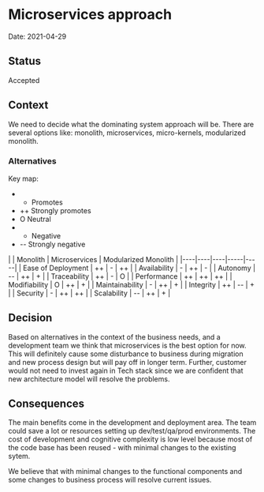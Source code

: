 # Microservices approach

Date: 2021-04-29

## Status

Accepted

## Context

We need to decide what the dominating system approach will be. There are several options like: monolith, microservices,
micro-kernels, modularized monolith.

### Alternatives

Key map:
- + Promotes
- ++ Strongly promotes
- O Neutral
- - Negative
- -- Strongly negative

| | Monolith | Microservices | Modularized Monolith |
|----|----|----|-----|-----|
| Ease of Deployment  | ++ | -  | ++ |
| Availability        | -  | ++ | -  |
| Autonomy            | -- | ++ | +  |
| Traceability        | ++ | -  | O  |
| Performance         | ++ | ++ | ++ |
| Modifiability       | O  | ++ | +  |
| Maintainability     | -  | ++ | +  |
| Integrity           | ++ | -- | +  |
| Security            | -  | ++ | ++ |
| Scalability         | -- | ++ | +  |

## Decision

Based on alternatives in the context of the business needs, and a development team we think that microservices is
the best option for now. This will definitely cause some disturbance to business during migration and new process design
but will pay off in longer term. Further, customer would not need to invest again in Tech stack since we are confident that
new architecture model will resolve the problems.

## Consequences

The main benefits come in the development and deployment area. The team could save a lot or resources setting up
dev/test/qa/prod environments. The cost of development and cognitive complexity is low level because most of the code base
has been reused - with minimal changes to the existing sytem.

We believe that with minimal changes to the functional components and some changes to business process will resolve current issues.
